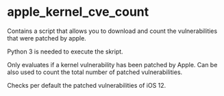 # apple_kernel_cve_count
Contains a script that allows you to download and count the vulnerabilities that were patched by apple.

Python 3 is needed to execute the skript. 

Only evaluates if a kernel vulnerability has been patched by Apple. 
Can be also used to count the total number of patched vulnerabilities.

Checks per default the patched vulnerabilities of iOS 12.
